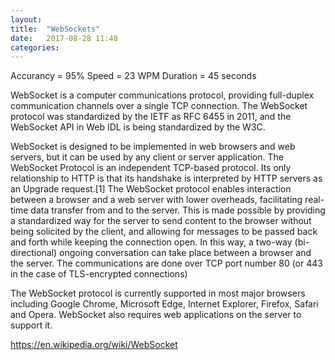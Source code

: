 ```yaml
---
layout: 
title:  "WebSockets"
date:   2017-08-28 11:48
categories: 
---
```

Accurancy = 95%
Speed = 23 WPM
Duration = 45 seconds

WebSocket is a computer communications protocol, providing full-duplex communication channels over a single TCP connection. The WebSocket protocol was standardized by the IETF as RFC 6455 in 2011, and the WebSocket API in Web IDL is being standardized by the W3C.

WebSocket is designed to be implemented in web browsers and web servers, but it can be used by any client or server application. The WebSocket Protocol is an independent TCP-based protocol. Its only relationship to HTTP is that its handshake is interpreted by HTTP servers as an Upgrade request.[1] The WebSocket protocol enables interaction between a browser and a web server with lower overheads, facilitating real-time data transfer from and to the server. This is made possible by providing a standardized way for the server to send content to the browser without being solicited by the client, and allowing for messages to be passed back and forth while keeping the connection open. In this way, a two-way (bi-directional) ongoing conversation can take place between a browser and the server. The communications are done over TCP port number 80 (or 443 in the case of TLS-encrypted connections)

The WebSocket protocol is currently supported in most major browsers including Google Chrome, Microsoft Edge, Internet Explorer, Firefox, Safari and Opera. WebSocket also requires web applications on the server to support it.

https://en.wikipedia.org/wiki/WebSocket

